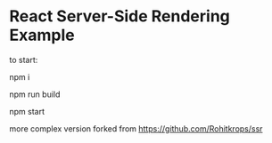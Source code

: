 # React Server-Side Rendering Example

to start:

npm i

npm run build

npm start

more complex version forked from https://github.com/Rohitkrops/ssr

